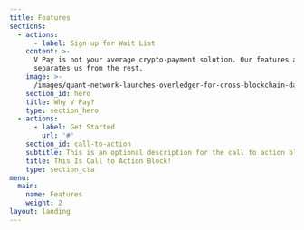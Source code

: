 ```yaml
---
title: Features
sections:
  - actions:
      - label: Sign up for Wait List
    content: >-
      V Pay is not your average crypto-payment solution. Our features are what
      separates us from the rest.
    image: >-
      /images/quant-network-launches-overledger-for-cross-blockchain-data-interoperability-768x430.jpg
    section_id: hero
    title: Why V Pay?
    type: section_hero
  - actions:
      - label: Get Started
        url: '#'
    section_id: call-to-action
    subtitle: This is an optional description for the call to action block.
    title: This Is Call to Action Block!
    type: section_cta
menu:
  main:
    name: Features
    weight: 2
layout: landing
---
```


